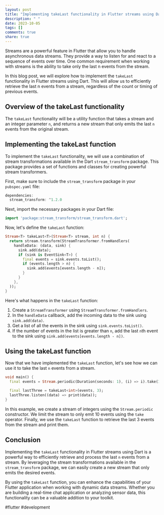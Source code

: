 ```yaml
---
layout: post
title: "Implementing takeLast functionality in Flutter streams using Dart"
description: " "
date: 2023-10-05
tags: []
comments: true
share: true
---
```


Streams are a powerful feature in Flutter that allow you to handle asynchronous data streams. They provide a way to listen for and react to a sequence of events over time. One common requirement when working with streams is the ability to take only the last n events from the stream.

In this blog post, we will explore how to implement the `takeLast` functionality in Flutter streams using Dart. This will allow us to efficiently retrieve the last n events from a stream, regardless of the count or timing of previous events.

## Overview of the takeLast functionality

The `takeLast` functionality will be a utility function that takes a stream and an integer parameter `n`, and returns a new stream that only emits the last `n` events from the original stream.

## Implementing the takeLast function

To implement the `takeLast` functionality, we will use a combination of stream transformations available in the Dart `stream_transform` package. This package provides a set of functions and classes for creating powerful stream transformers.

First, make sure to include the `stream_transform` package in your `pubspec.yaml` file:

```dart
dependencies:
  stream_transform: ^1.2.0
```

Next, import the necessary packages in your Dart file:

```dart
import 'package:stream_transform/stream_transform.dart';
```

Now, let's define the `takeLast` function:

```dart
Stream<T> takeLast<T>(Stream<T> stream, int n) {
  return stream.transform(StreamTransformer.fromHandlers(
    handleData: (data, sink) {
      sink.add(data);
      if (sink is EventSink<T>) {
        final events = sink.events.toList();
        if (events.length > n) {
          sink.add(events[events.length - n]);
        }
      }
    },
  ));
}
```

Here's what happens in the `takeLast` function:

1. Create a `StreamTransformer` using `StreamTransformer.fromHandlers`.
2. In the `handleData` callback, add the incoming data to the sink using `sink.add(data)`.
3. Get a list of all the events in the sink using `sink.events.toList()`.
4. If the number of events in the list is greater than `n`, add the last `n`th event to the sink using `sink.add(events[events.length - n])`.

## Using the takeLast function

Now that we have implemented the `takeLast` function, let's see how we can use it to take the last `n` events from a stream.

```dart
void main() {
  final events = Stream.periodic(Duration(seconds: 1), (i) => i).take(10);

  final lastThree = takeLast<int>(events, 3);
  lastThree.listen((data) => print(data));
}
```

In this example, we create a stream of integers using the `Stream.periodic` constructor. We limit the stream to only emit 10 events using the `take` operator. Finally, we use the `takeLast` function to retrieve the last 3 events from the stream and print them.

## Conclusion

Implementing the `takeLast` functionality in Flutter streams using Dart is a powerful way to efficiently retrieve and process the last `n` events from a stream. By leveraging the stream transformations available in the `stream_transform` package, we can easily create a new stream that only emits the desired events.

By using the `takeLast` function, you can enhance the capabilities of your Flutter application when working with dynamic data streams. Whether you are building a real-time chat application or analyzing sensor data, this functionality can be a valuable addition to your toolkit.

#flutter #development